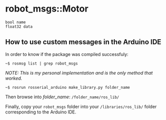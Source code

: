 # robot_msgs::Motor

```
bool name
float32 data
```

## How to use custom messages in the Arduino IDE

In order to know if the package was compiled successfuly:

`~$ rosmsg list | grep robot_msgs`

*NOTE:* _This is my personal implementation and is the only method that worked._

`~$ rosrun rosserial_arduino make_library.py folder_name`

Then browse into _folder_name_: `/folder_name/ros_lib/`

Finally, copy your `robot_msgs` folder into your `/libraries/ros_lib/` folder corresponding to the Arduino IDE.
